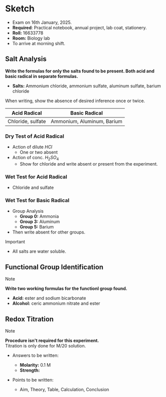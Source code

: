 # Sketch 
- Exam on 16th January, 2025.
- **Required**: Practical notebook, annual project, lab coat, stationery. 
- **Roll:** 16633778
- **Room:** Biology lab
- To arrive at morning shift.

## Salt Analysis 
**Write the formulas for only the salts found to be present. Both acid and basic radical in separate formulas.** 

- **Salts:** Ammonium chloride, ammonium sulfate, aluminum sulfate, barium chloride 

When writing, show the absence of desired inference once or twice. 

| Acid Radical | Basic Radical |
| -------------- | --------------- |
| Chloride, sulfate | Ammonium, Aluminum, Barium |

### Dry Test of Acid Radical
- Action of dilute $HCl$
    - One or two absent
- Action of conc. $H_2SO_4$
    - Show for chloride and write absent or present from the experiment.

### Wet Test for Acid Radical
- Chloride and sulfate 

### Wet Test for Basic Radical 
- Group Analysis 
    - **Group 0:** Ammonia 
    - **Group 3:** Aluminum 
    - **Group 5:** Barium
- Then write absent for other groups.

> [!IMPORTANT]
> - All salts are water soluble. 

## Functional Group Identification
> [!NOTE]
> **Write two working formulas for the functionl group found.** 
> - **Acid:** ester and sodium bicarbonate
> - **Alcohol:** ceric ammonium nitrate and ester 

## Redox Titration 
> [!NOTE]
> **Procedure isn't required for this experiment.**  
> Titration is only done for M/20 solution.

- Answers to be written: 
    - **Molarity:** 0.1 M 
    - **Strength:** 

- Points to be written: 
    - Aim, Theory, Table, Calculation, Conclusion
